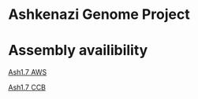 # Ashkenazi Genome Project

# Assembly availibility

[Ash1.7 AWS](https://ashkenazi-genome.s3.us-east-2.amazonaws.com/Ash1.7.fa.gz) 

[Ash1.7 CCB](ftp://ftp.ccb.jhu.edu/pub/dpuiu/Homo_sapiens/Ash1.7/Ash1.7.fa.gz)


